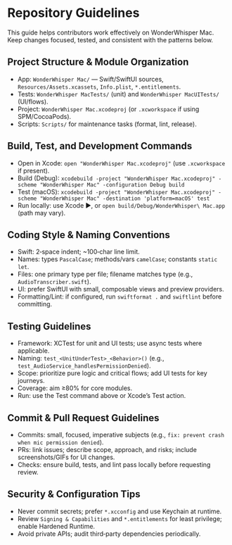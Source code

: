 # Repository Guidelines

This guide helps contributors work effectively on WonderWhisper Mac. Keep changes focused, tested, and consistent with the patterns below.

## Project Structure & Module Organization
- App: `WonderWhisper Mac/` — Swift/SwiftUI sources, `Resources/Assets.xcassets`, `Info.plist`, `*.entitlements`.
- Tests: `WonderWhisper MacTests/` (unit) and `WonderWhisper MacUITests/` (UI/flows).
- Project: `WonderWhisper Mac.xcodeproj` (or `.xcworkspace` if using SPM/CocoaPods).
- Scripts: `Scripts/` for maintenance tasks (format, lint, release).

## Build, Test, and Development Commands
- Open in Xcode: `open "WonderWhisper Mac.xcodeproj"` (use `.xcworkspace` if present).
- Build (Debug):
  `xcodebuild -project "WonderWhisper Mac.xcodeproj" -scheme "WonderWhisper Mac" -configuration Debug build`
- Test (macOS):
  `xcodebuild -project "WonderWhisper Mac.xcodeproj" -scheme "WonderWhisper Mac" -destination 'platform=macOS' test`
- Run locally: use Xcode ▶︎, or `open build/Debug/WonderWhisper\ Mac.app` (path may vary).

## Coding Style & Naming Conventions
- Swift: 2‑space indent; ~100‑char line limit.
- Names: types `PascalCase`; methods/vars `camelCase`; constants `static let`.
- Files: one primary type per file; filename matches type (e.g., `AudioTranscriber.swift`).
- UI: prefer SwiftUI with small, composable views and preview providers.
- Formatting/Lint: if configured, run `swiftformat .` and `swiftlint` before committing.

## Testing Guidelines
- Framework: XCTest for unit and UI tests; use async tests where applicable.
- Naming: `test_<UnitUnderTest>_<Behavior>()` (e.g., `test_AudioService_handlesPermissionDenied`).
- Scope: prioritize pure logic and critical flows; add UI tests for key journeys.
- Coverage: aim ≥80% for core modules.
- Run: use the Test command above or Xcode’s Test action.

## Commit & Pull Request Guidelines
- Commits: small, focused, imperative subjects (e.g., `fix: prevent crash when mic permission denied`).
- PRs: link issues; describe scope, approach, and risks; include screenshots/GIFs for UI changes.
- Checks: ensure build, tests, and lint pass locally before requesting review.

## Security & Configuration Tips
- Never commit secrets; prefer `*.xcconfig` and use Keychain at runtime.
- Review `Signing & Capabilities` and `*.entitlements` for least privilege; enable Hardened Runtime.
- Avoid private APIs; audit third‑party dependencies periodically.

